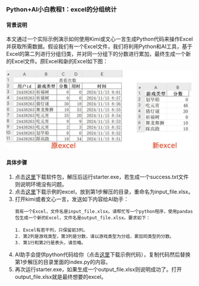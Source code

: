 ### Python+AI小白教程1：excel的分组统计

#### 背景说明
本文通过一个实际示例演示如何使用Kimi或文心一言生成Python代码来操作Excel并获取所需数据。假设我们有一个Excel文件，我们将利用Python和AI工具，基于Excel的第二列进行分组归类，并对同一分组下的分数进行累加，最终生成一个新的Excel文件。原Excel和新的Excel如下图：

![](../python-ai/example01.png)

#### 具体步骤
1. 点击[这里](https://static-621585.oss-cn-beijing.aliyuncs.com/python-ai/2025-01-06-14.rar)下载软件包，解压后运行starter.exe，若生成一个success.txt文件则说明环境没有问题。
2. 点击[这里](../python-ai/example01.xlsx)下载示例的excel，放到第1步解压的目录，重命名为input_file.xlsx。
3. 打开kimi或者文心一言，发送如下内容给AI助手：
    ```
    我有一个Excel，文件名是input_file.xlsx。请帮忙写一个python程序，使用pandas包生成一个新的Excel，文件名是output_file.xlsx。要求如下：
    
    1. Excel有若干列，只保留前3列。
    2. 第2列是游戏类型，第3列是分数，请以游戏类型为分组，累加同类型的分数。
    3. 第1行和第2行是表头，请忽略。
    ```
4. AI助手会提供python代码给你（点击[这里](../python-ai/example01.py)下载示例代码），复制代码然后替换第1步解压的目录里面的index.py的内容。
5. 再次运行starter.exe，如果生成一个output_file.xlsx则说明成功了。打开output_file.xlsx就是最终想要的excel。